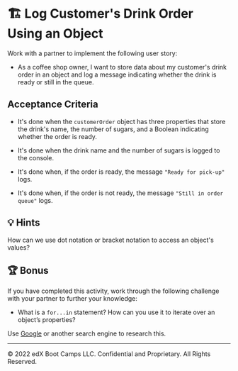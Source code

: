 # 🏗️ Log Customer's Drink Order Using an Object

Work with a partner to implement the following user story:

* As a coffee shop owner, I want to store data about my customer's drink order in an object and log a message indicating whether the drink is ready or still in the queue. 

## Acceptance Criteria 

* It's done when the `customerOrder` object has three properties that store the drink's name, the number of sugars, and a Boolean indicating whether the order is ready. 

* It's done when the drink name and the number of sugars is logged to the console. 

* It's done when, if the order is ready, the message `"Ready for pick-up"` logs. 

* It's done when, if the order is not ready, the message `"Still in order queue"` logs. 

## 💡 Hints

How can we use dot notation or bracket notation to access an object's values? 

## 🏆 Bonus

If you have completed this activity, work through the following challenge with your partner to further your knowledge:

* What is a `for...in` statement? How can you use it to iterate over an object’s properties?

Use [Google](https://www.google.com) or another search engine to research this.

---

© 2022 edX Boot Camps LLC. Confidential and Proprietary. All Rights Reserved.
